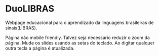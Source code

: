 # DuoLIBRAS
Webpage educacional para o aprendizado da linguagens brasileiras de sinais(LIBRAS).

Página não mobile friendly.
Talvez seja necessário reduzir o zoom da página.
Mude os slides usando as setas do teclado.
Ao digitar qualquer outra tecla a página é atualizada.
